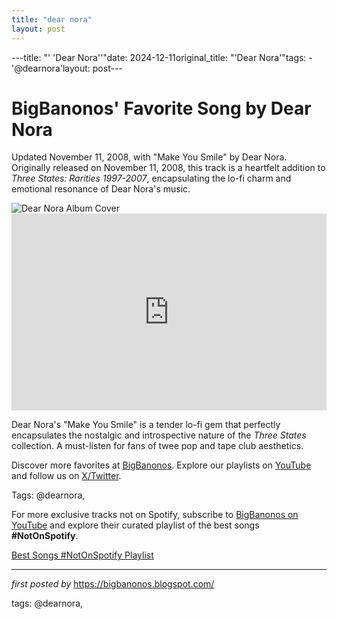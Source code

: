 ```yaml
---
title: "dear nora"
layout: post
---
```

---title: "' 'Dear Nora''"date: 2024-12-11original_title: "'Dear Nora'"tags:  - '@dearnora'layout: post---<!-- Post Title --><h1 >BigBanonos' Favorite Song by Dear Nora</h1> <!-- Introductory Text --><p >Updated November 11, 2008, with "Make You Smile" by Dear Nora. Originally released on November 11, 2008, this track is a heartfelt addition to *Three States: Rarities 1997-2007*, encapsulating the lo-fi charm and emotional resonance of Dear Nora's music.</p> <!-- Featured Image --><div > <img src="https://f4.bcbits.com/img/0031034570_10.jpg" alt="Dear Nora Album Cover" /></div> <!-- YouTube Video Embed --><div > <iframe width="100%" height="315" src="https://www.youtube.com/embed/he9x24wxgDM" title="Make You Smile" frameborder="0" allow="accelerometer; autoplay; clipboard-write; encrypted-media; gyroscope; picture-in-picture; web-share" referrerpolicy="strict-origin-when-cross-origin" allowfullscreen></iframe></div> <!-- Song Information --><div > <p>Dear Nora's "Make You Smile" is a tender lo-fi gem that perfectly encapsulates the nostalgic and introspective nature of the *Three States* collection. A must-listen for fans of twee pop and tape club aesthetics.</p></div> <!-- Footer Links --><div > <p>Discover more favorites at <a href="https://bigbanonos.blogspot.com/" target="_blank">BigBanonos</a>. Explore our playlists on <a href="https://www.youtube.com/@BigBanonos" target="_blank">YouTube</a> and follow us on <a href="https://x.com/bigbanonos" target="_blank">X/Twitter</a>.</p></div> <!-- Tags --><p >Tags: @dearnora,</p><!--Subscribe and Playlist Links--><div>    <p>For more exclusive tracks not on Spotify, subscribe to <a href="https://www.youtube.com/@BigBanonos" target="_blank">BigBanonos on YouTube</a> and explore their curated playlist of the best songs <strong>#NotOnSpotify</strong>.</p>    <p><a href="https://www.youtube.com/playlist?list=PLtuNtuTatqI0kFahUCbtbfenC_ET5O_tr" target="_blank">Best Songs #NotOnSpotify Playlist<br /></a></p></div><hr /><p><em>first posted by</em> <a href="https://bigbanonos.blogspot.com/" rel="noopener" target="_new">https://bigbanonos.blogspot.com/</a></p><p>tags: @dearnora,</p>